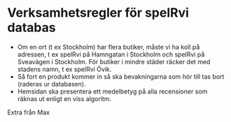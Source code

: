 # Verksamhetsregler för spelRvi databas

* Om en ort (t ex Stockholm) har flera butiker, måste vi ha koll på adressen, t ex spelRvi på Hamngatan i Stockholm och spelRvi på Sveavägen i Stockholm. För butiker i mindre städer räcker det med stadens namn, t ex spelRvi Övik.  
* Så fort en produkt kommer in så ska bevakningarna som hör till tas bort (raderas ur databasen).
* Hemsidan ska presentera ett medelbetyg på alla recensioner som räknas ut enligt en viss algoritm.

Extra från Max
